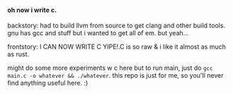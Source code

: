 #### oh now i write c.

backstory:
had to build llvm from source to get clang and other build tools.
gnu has gcc and stuff but i wanted to get all of em. but yeah...

frontstory:
I CAN NOW WRITE C YIPE!.C is so raw & i like it almost as much as
rust.

might do some more experiments w c here but to run main, just do
`gcc main.c -o whatever && ./whatever`. this repo is just for me,
so you'll never find anything useful here. :)

